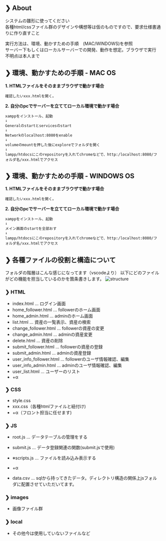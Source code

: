 ## ❯ About 
システムの雛形に使ってください  
各種html/cssファイル群のデザインや構想等は仮のものですので、要求仕様書通りに作り直すこと  

実行方法は、環境、動かすための手順　(MAC/WINDOWS)を参照  
サーバー下もしくはローカルサーバーでの開発、動作を想定。ブラウザで実行  
不明点は本人まで

## ❯ 環境、動かすための手順  -  MAC OS

__1. HTMLファイルをそのままブラウザで動かす場合__

    確認したいxxx.htmlを開く。
     

__2. 自分のpcでサーバーを立ててローカル環境で動かす場合__

    xamppをインストール、起動  
    ↓  
    Generalのstartとservicesのstart  
    ↓  
    Networkのlocalhost:8080をenable  
    ↓  
    volumeのmountを押した後にexploreでフォルダを開く  
    ↓  
    lampp/htdocsにこのrepositoryを入れてchromeなどで、http:/localhost:8080/フォルダ名/xxx.htmlでアクセス

## ❯ 環境、動かすための手順  -  WINDOWS OS

__1. HTMLファイルをそのままブラウザで動かす場合__

    確認したいxxx.htmlを開く。
     

__2. 自分のpcでサーバーを立ててローカル環境で動かす場合__

    xamppをインストール、起動  
    ↓  
    メイン画面のstartを全部おす
    ↓  
    lampp/htdocsにこのrepositoryを入れてchromeなどで、http:/localhost:8080/フォルダ名/xxx.htmlでアクセス


## ❯ 各種ファイルの役割と構造について
フォルダの階層はこんな感じになってます（vscodeより）
以下にどのファイルがどの機能を担当しているのかを箇条書きします。
![structure](https://user-images.githubusercontent.com/49393142/179450006-70776a80-4f76-403f-9b93-ed46b6d03940.png)

### ❯ HTML

- index.html ... ログイン画面
- home_follower.html ... followerのホーム画面
- home_admin.html ... adminのホーム画面
- list.html ... 資産の一覧表示、資産の検索
- change_follower.html ... followerの資産の変更
- change_admin.html ... adminの資産変更
- delete.html ... 資産の削除
- submit_follower.html ... followerの資産の登録
- submit_admin.html ... adminの資産登録
- user_info_follower.html ... followerのユーザ情報確認、編集
- user_info_admin.html ... adminのユーザ情報確認、編集
- user_list.html ... ユーザーのリスト
- +α

### ❯ CSS

- style.css
- xxx.css（各種htmlファイルと紐付け)
- +α（フロント担当に任せます)

### ❯ JS

- root.js ... データテーブルの管理をする
- submit.js ... データ登録関連の関数(submit.jsで使用)
- ※scripts.js ... ファイルを読み込み表示する
- +α

- data.csv ... sqlから持ってきたデータ。ディレクトリ構造の関係上jsフォルダに配置させていただいてます。

### ❯ images

- 画像ファイル群

### ❯ local

- その他今は使用していないファイルなど